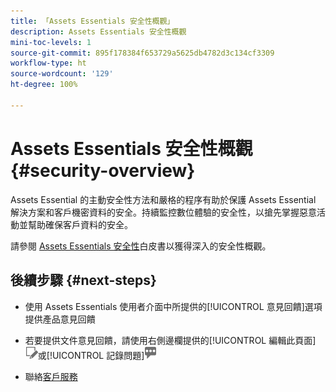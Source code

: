 ```yaml
---
title: 「Assets Essentials 安全性概觀」
description: Assets Essentials 安全性概觀
mini-toc-levels: 1
source-git-commit: 895f178384f653729a5625db4782d3c134cf3309
workflow-type: ht
source-wordcount: '129'
ht-degree: 100%

---
```


# Assets Essentials 安全性概觀 {#security-overview}

Assets Essential 的主動安全性方法和嚴格的程序有助於保護 Assets Essential 解決方案和客戶機密資料的安全。持續監控數位體驗的安全性，以搶先掌握惡意活動並幫助確保客戶資料的安全。

請參閱 [Assets Essentials 安全性](https://www.adobe.com/content/dam/cc/en/trust-center/ungated/whitepapers/experience-cloud/adobe-experience-manager-assets-essentials-security-overview.pdf)白皮書以獲得深入的安全性概觀。

## 後續步驟 {#next-steps}

* 使用 Assets Essentials 使用者介面中所提供的[!UICONTROL 意見回饋]選項提供產品意見回饋

* 若要提供文件意見回饋，請使用右側邊欄提供的[!UICONTROL 編輯此頁面]![來編輯頁面](assets/do-not-localize/edit-page.png)或[!UICONTROL 記錄問題]![來建立 GitHub 問題](assets/do-not-localize/github-issue.png)

* 聯絡[客戶服務](https://experienceleague.adobe.com/?support-solution=General#support)
